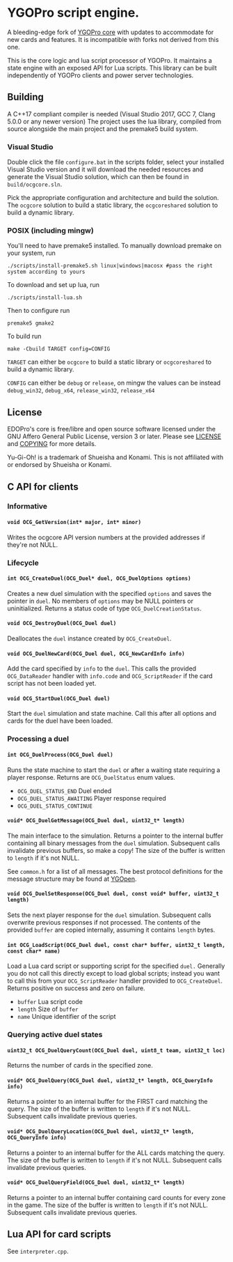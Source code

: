 # YGOPro script engine.

A bleeding-edge fork of [YGOPro core](https://github.com/Fluorohydride/ygopro) with updates to accommodate for new cards and features. It is incompatible with forks not derived from this one.

This is the core logic and lua script processor of YGOPro. It maintains a state engine with an exposed API for Lua scripts. This library can be built independently of YGOPro clients and power server technologies.

## Building
A C++17 compliant compiler is needed (Visual Studio 2017, GCC 7, Clang 5.0.0 or any newer version)
The project uses the lua library, compiled from source alongside the main project
and the premake5 build system.

### Visual Studio
Double click the file `configure.bat`
in the scripts folder, select your installed Visual Studio version and it will download the needed resources
and generate the Visual Studio solution, which can then be found in `build/ocgcore.sln`.

Pick the appropriate configuration and architecture and build the solution.
The `ocgcore` solution to build a static library, the `ocgcoreshared` solution to build a dynamic library.

### POSIX (including mingw)
You'll need to have premake5 installed.
To manually download premake on your system, run
```
./scripts/install-premake5.sh linux|windows|macosx #pass the right system according to yours
```
To download and set up lua, run
```
./scripts/install-lua.sh
```
Then to configure run
```
premake5 gmake2
```
To build run
```
make -Cbuild TARGET config=CONFIG
```
`TARGET` can either be `ocgcore` to build a static library or `ocgcoreshared` to build a dynamic library.

`CONFIG` can either be `debug` or `release`, on mingw the values can be instead `debug_win32`, `debug_x64`, `release_win32`, `release_x64`

## License

EDOPro's core is free/libre and open source software licensed under the GNU Affero General Public License, version 3 or later. Please see [LICENSE](https://github.com/edo9300/ygopro-core/blob/master/LICENSE) and [COPYING](https://github.com/edo9300/ygopro-core/blob/master/COPYING) for more details.

Yu-Gi-Oh! is a trademark of Shueisha and Konami. This is not affiliated with or endorsed by Shueisha or Konami.

## C API for clients

### Informative

#### `void OCG_GetVersion(int* major, int* minor)`

Writes the ocgcore API version numbers at the provided addresses if they're not NULL.

### Lifecycle

#### `int OCG_CreateDuel(OCG_Duel* duel, OCG_DuelOptions options)`

Creates a new duel simulation with the specified `options` and saves the pointer in `duel`. No members of `options` may be NULL pointers or uninitialized. Returns a status code of type `OCG_DuelCreationStatus`.

#### `void OCG_DestroyDuel(OCG_Duel duel)`

Deallocates the `duel` instance created by `OCG_CreateDuel`.

#### `void OCG_DuelNewCard(OCG_Duel duel, OCG_NewCardInfo info)`

Add the card specified by `info` to the `duel`. This calls the provided `OCG_DataReader` handler with `info.code` and `OCG_ScriptReader` if the card script has not been loaded yet.

#### `void OCG_StartDuel(OCG_Duel duel)`

Start the `duel` simulation and state machine. Call this after all options and cards for the duel have been loaded.

### Processing a duel

#### `int OCG_DuelProcess(OCG_Duel duel)`

Runs the state machine to start the `duel` or after a waiting state requiring a player response. Returns are `OCG_DuelStatus` enum values.
- `OCG_DUEL_STATUS_END` Duel ended
- `OCG_DUEL_STATUS_AWAITING` Player response required
- `OCG_DUEL_STATUS_CONTINUE`

#### `void* OCG_DuelGetMessage(OCG_Duel duel, uint32_t* length)`

The main interface to the simulation. Returns a pointer to the internal buffer containing all binary messages from the `duel` simulation. Subsequent calls invalidate previous buffers, so make a copy! The size of the buffer is written to `length` if it's not NULL.

See `common.h` for a list of all messages. The best protocol definitions for the message structure may be found at [YGOpen](https://github.com/DyXel/ygopen).

#### `void OCG_DuelSetResponse(OCG_Duel duel, const void* buffer, uint32_t length)`

Sets the next player response for the `duel` simulation. Subsequent calls overwrite previous responses if not processed. The contents of the provided `buffer` are copied internally, assuming it contains `length` bytes.

#### `int OCG_LoadScript(OCG_Duel duel, const char* buffer, uint32_t length, const char* name)`

Load a Lua card script or supporting script for the specified `duel.` Generally you do not call this directly except to load global scripts; instead you want to call this from your `OCG_ScriptReader` handler provided to `OCG_CreateDuel`. Returns positive on success and zero on failure.
- `buffer` Lua script code
- `length` Size of `buffer`
- `name` Unique identifier of the script

### Querying active duel states

#### `uint32_t OCG_DuelQueryCount(OCG_Duel duel, uint8_t team, uint32_t loc)`

Returns the number of cards in the specified zone.

#### `void* OCG_DuelQuery(OCG_Duel duel, uint32_t* length, OCG_QueryInfo info)`

Returns a pointer to an internal buffer for the FIRST card matching the query. The size of the buffer is written to `length` if it's not NULL. Subsequent calls invalidate previous queries.

#### `void* OCG_DuelQueryLocation(OCG_Duel duel, uint32_t* length, OCG_QueryInfo info)`

Returns a pointer to an internal buffer for the ALL cards matching the query. The size of the buffer is written to `length` if it's not NULL. Subsequent calls invalidate previous queries.

#### `void* OCG_DuelQueryField(OCG_Duel duel, uint32_t* length)`

Returns a pointer to an internal buffer containing card counts for every zone in the game. The size of the buffer is written to `length` if it's not NULL. Subsequent calls invalidate previous queries.

## Lua API for card scripts

See `interpreter.cpp`.
